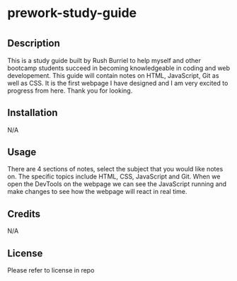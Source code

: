 # prework-study-guide
# <Prework Study Guide Webpage>

## Description

This is a study guide built by Rush Burriel to help myself and other bootcamp students succeed in becoming knowledgeable in coding and web developement. This guide will contain notes on HTML, JavaScript, Git as well as CSS. It is the first webpage I have designed and I am very excited to progress from here. Thank you for looking.

 
## Installation

N/A

## Usage

There are 4 sections of notes, select the subject that you would like notes on. The specific topics include HTML, CSS, JavaScript and Git. When we open the DevTools on the webpage we can see the JavaScript running and make changes to see how the webpage will react in real time.

## Credits

N/A

## License

Please refer to license in repo
